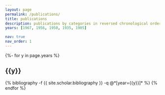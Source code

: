 ```yaml
---
layout: page
permalink: /publications/
title: publications
description: publications by categories in reversed chronological order. generated by jekyll-scholar.
years: [1967, 1956, 1950, 1935, 1905]

nav: true
nav_order: 1
---
```

<!-- _pages/publications.md -->
<div class="publications">

{%- for y in page.years %}  
  <h2 class="year">{{y}}</h2>
    {% bibliography -f {{ site.scholar.bibliography }} -q @*[year={{y}}]* %}
{% endfor %}

</div>
